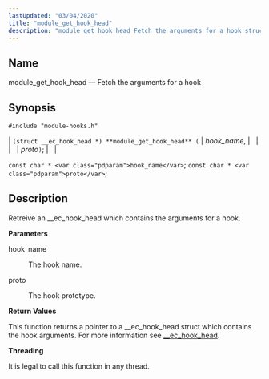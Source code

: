 ```yaml
---
lastUpdated: "03/04/2020"
title: "module_get_hook_head"
description: "module get hook head Fetch the arguments for a hook struct ec hook head module get hook head hook name proto const char hook name const char proto Retreive an ec hook head which contains the arguments for a hook hook name The hook name proto The hook prototype This..."
---
```


<a name="apis.module_get_hook_head"></a> 
## Name

module_get_hook_head — Fetch the arguments for a hook

## Synopsis

`#include "module-hooks.h"`

| `(struct __ec_hook_head *) **module_get_hook_head** (` | <var class="pdparam">hook_name</var>, |   |
|   | <var class="pdparam">proto</var>`)`; |   |

`const char * <var class="pdparam">hook_name</var>`;
`const char * <var class="pdparam">proto</var>`;<a name="idp58074064"></a> 
## Description

Retreive an __ec_hook_head which contains the arguments for a hook.

**<a name="idp58075312"></a> Parameters**

<dl class="variablelist">

<dt>hook_name</dt>

<dd>

The hook name.

</dd>

<dt>proto</dt>

<dd>

The hook prototype.

</dd>

</dl>

**<a name="idp58079872"></a> Return Values**

This function returns a pointer to a __ec_hook_head struct which contains the hook arguments. For more information see [__ec_hook_head](/momentum/3/3-api/structs-ec-hook-head).

**<a name="idp58081616"></a> Threading**

It is legal to call this function in any thread.
